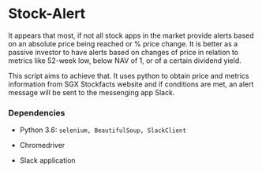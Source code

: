 # Stock-Alert

It appears that most, if not all stock apps in the market provide alerts based on an absolute price being reached or % price change. It is better as a passive investor to have alerts based on changes of price in relation to metrics like 52-week low, below NAV of 1, or of a certain dividend yield.

This script aims to achieve that. It uses python to obtain price and metrics information from SGX Stockfacts website and if conditions are met, an alert message will be sent to the messenging app Slack.

### Dependencies
 * Python 3.6: `selenium, BeautifulSoup, SlackClient`

 * Chromedriver

 * Slack application